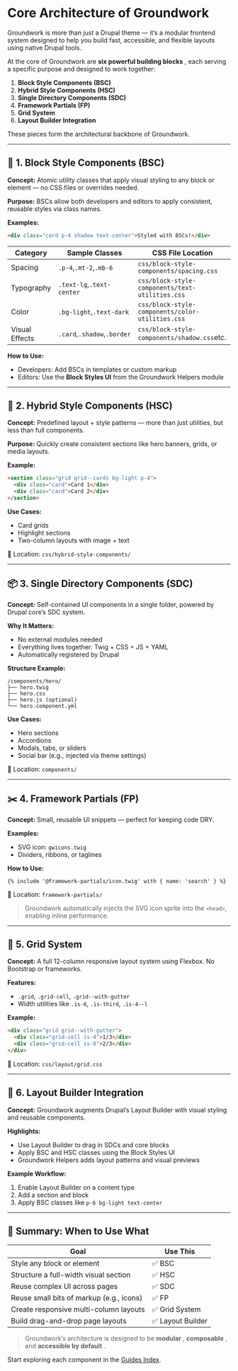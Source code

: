 # Core Architecture of Groundwork

Groundwork is more than just a Drupal theme — it’s a modular frontend system designed to help you build fast, accessible, and flexible layouts using native Drupal tools.

At the core of Groundwork are  **six powerful building blocks** , each serving a specific purpose and designed to work together:

1. **Block Style Components (BSC)**
2. **Hybrid Style Components (HSC)**
3. **Single Directory Components (SDC)**
4. **Framework Partials (FP)**
5. **Grid System**
6. **Layout Builder Integration**

These pieces form the architectural backbone of Groundwork.

---

## 🔧 1. Block Style Components (BSC)

**Concept:** Atomic utility classes that apply visual styling to any block or element — no CSS files or overrides needed.

**Purpose:** BSCs allow both developers and editors to apply consistent, reusable styles via class names.

**Examples:**

```html
<div class="card p-4 shadow text-center">Styled with BSCs!</div>
```

| Category       | Sample Classes                    | CSS File Location                                  |
| -------------- | --------------------------------- | -------------------------------------------------- |
| Spacing        | `.p-4`,`.mt-2`,`.mb-6`      | `css/block-style-components/spacing.css`         |
| Typography     | `.text-lg`,`.text-center`     | `css/block-style-components/text-utilities.css`  |
| Color          | `.bg-light`,`.text-dark`      | `css/block-style-components/color-utilities.css` |
| Visual Effects | `.card`,`.shadow`,`.border` | `css/block-style-components/shadow.css`etc.      |

**How to Use:**

* Developers: Add BSCs in templates or custom markup
* Editors: Use the **Block Styles UI** from the Groundwork Helpers module

---

## 🧱 2. Hybrid Style Components (HSC)

**Concept:** Predefined layout + style patterns — more than just utilities, but less than full components.

**Purpose:** Quickly create consistent sections like hero banners, grids, or media layouts.

**Example:**

```html
<section class="grid grid--cards bg-light p-4">
  <div class="card">Card 1</div>
  <div class="card">Card 2</div>
</section>
```

**Use Cases:**

* Card grids
* Highlight sections
* Two-column layouts with image + text

📁 Location: `css/hybrid-style-components/`

---

## 📦 3. Single Directory Components (SDC)

**Concept:** Self-contained UI components in a single folder, powered by Drupal core’s SDC system.

**Why It Matters:**

* No external modules needed
* Everything lives together: Twig + CSS + JS + YAML
* Automatically registered by Drupal

**Structure Example:**

```
/components/hero/
├── hero.twig
├── hero.css
├── hero.js (optional)
└── hero.component.yml
```

**Use Cases:**

* Hero sections
* Accordions
* Modals, tabs, or sliders
* Social bar (e.g., injected via theme settings)

📁 Location: `components/`

---

## ✂️ 4. Framework Partials (FP)

**Concept:** Small, reusable UI snippets — perfect for keeping code DRY.

**Examples:**

* SVG icon: `gwicons.twig`
* Dividers, ribbons, or taglines

**How to Use:**

```twig
{% include '@framework-partials/icon.twig' with { name: 'search' } %}
```

📁 Location: `framework-partials/`

> Groundwork automatically injects the SVG icon sprite into the `<head>`, enabling inline performance.

---

## 📐 5. Grid System

**Concept:** A full 12-column responsive layout system using Flexbox. No Bootstrap or frameworks.

**Features:**

* `.grid`, `.grid-cell`, `.grid--with-gutter`
* Width utilities like `.is-6`, `.is-third`, `.is-4--l`

**Example:**

```html
<div class="grid grid--with-gutter">
  <div class="grid-cell is-4">1/3</div>
  <div class="grid-cell is-8">2/3</div>
</div>
```

📁 Location: `css/layout/grid.css`

---

## 🎨 6. Layout Builder Integration

**Concept:** Groundwork augments Drupal’s Layout Builder with visual styling and reusable components.

**Highlights:**

* Use Layout Builder to drag in SDCs and core blocks
* Apply BSC and HSC classes using the Block Styles UI
* Groundwork Helpers adds layout patterns and visual previews

**Example Workflow:**

1. Enable Layout Builder on a content type
2. Add a section and block
3. Apply BSC classes like `p-6 bg-light text-center`

---

## 🧠 Summary: When to Use What

| Goal                                     | Use This          |
| ---------------------------------------- | ----------------- |
| Style any block or element               | ✅ BSC            |
| Structure a full-width visual section    | ✅ HSC            |
| Reuse complex UI across pages            | ✅ SDC            |
| Reuse small bits of markup (e.g., icons) | ✅ FP             |
| Create responsive multi-column layouts   | ✅ Grid System    |
| Build drag-and-drop page layouts         | ✅ Layout Builder |

> Groundwork’s architecture is designed to be  **modular** ,  **composable** , and  **accessible by default** .

Start exploring each component in the [Guides Index](index.md).
